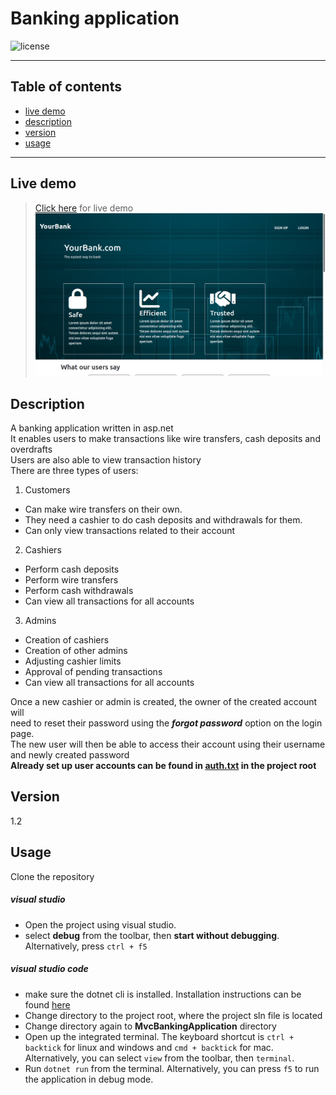 # Banking application
![license](https://img.shields.io/github/license/joshua530/asp-banking-application?style=plastic&color=green)
***
## Table of contents
- [live demo](#live-demo)
- [description](#description)
- [version](#version)
- [usage](#usage)
***


## Live demo
> [Click here](https://) for live demo
> ![application screenshot](screenshot.png)

## Description
A banking application written in asp.net\
It enables users to make transactions like wire transfers, cash deposits and overdrafts\
Users are also able to view transaction history\
There are three types of users:
1. Customers
- Can make wire transfers on their own.
- They need a cashier to do cash deposits and withdrawals for them.
- Can only view transactions related to their account

2. Cashiers
- Perform cash deposits
- Perform wire transfers
- Perform cash withdrawals
- Can view all transactions for all accounts

3. Admins
- Creation of cashiers
- Creation of other admins
- Adjusting cashier limits
- Approval of pending transactions
- Can view all transactions for all accounts

Once a new cashier or admin is created, the owner of the created account will\
need to reset their password using the **_forgot password_** option on the login page.\
The new user will then be able to access their account using their username and newly created password\
**Already set up user accounts can be found in [auth.txt](auth.txt) in the project root**

## Version
1.2

## Usage
Clone the repository
##### visual studio
- Open the project using visual studio.
- select **debug** from the toolbar, then **start without debugging**. Alternatively, press `ctrl + f5`

##### visual studio code
- make sure the dotnet cli is installed. Installation instructions can be found [here](https://docs.microsoft.com/en-us/dotnet/core/install/)
- Change directory to the project root, where the project sln file is located
- Change directory again to **MvcBankingApplication** directory
- Open up the integrated terminal. The keyboard shortcut is `ctrl + backtick` for linux and windows and `cmd + backtick` for mac. Alternatively, you can select `view` from the toolbar, then `terminal`.
- Run `dotnet run` from the terminal. Alternatively, you can press `f5` to run the application in debug mode.

